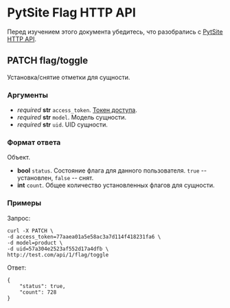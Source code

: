 # PytSite Flag HTTP API

Перед изучением этого документа убедитесь, что разобрались с [PytSite HTTP API](../../../http_api/doc/ru/index.md).


## PATCH flag/toggle

Установка/снятие отметки для сущности. 


### Аргументы
- *required* **str** `access_token`. [Токен доступа](../../../auth/doc/ru/http_api.md).
- *required* **str** `model`. Модель сущности.
- *required* **str** `uid`. UID сущности.


### Формат ответа

Объект.

- **bool** `status`. Состояние флага для данного пользователя. `true` -- установлен, `false` -- снят.
- **int** `count`. Общее количество установленных флагов для сущности.


### Примеры

Запрос:

```
curl -X PATCH \
-d access_token=77aaea01a5e58ac3a7d114f418231fa6 \
-d model=product \
-d uid=57a304e2523af552d17a4dfb \
http://test.com/api/1/flag/toggle
```


Ответ:
```
{
    "status": true,
    "count": 728
}
```
